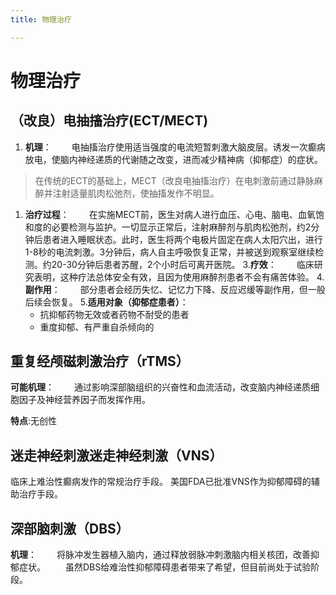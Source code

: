 ```yaml
---
title: 物理治疗

---
```



# 物理治疗
## （改良）电抽搐治疗(ECT/MECT)


1. **机理**：
&ensp;&ensp;&ensp;&ensp;电抽搐治疗使用适当强度的电流短暂刺激大脑皮层。诱发一次癫病放电，使脑内神经递质的代谢随之改变，进而减少精神病（抑郁症）的症状。
>在传统的ECT的基础上，MECT（改良电抽搐治疗）在电刺激前通过静脉麻醉并注射适量肌肉松弛剂，使抽搐发作不明显。

1. **治疗过程**：
        &ensp;&ensp;&ensp;&ensp;在实施MECT前，医生对病人进行血压、心电、脑电、血氧饱和度的必要检测与监护。一切显示正常后，注射麻醉剂与肌肉松弛剂，约2分钟后患者进入睡眠状态。此时，医生将两个电极片固定在病人太阳穴出，进行1-8秒的电流刺激。3分钟后，病人自主呼吸恢复正常，并被送到观察室继续检测。约20-30分钟后患者苏醒，2个小时后可离开医院。
3.**疗效**：
 &ensp;&ensp;&ensp;&ensp;临床研究表明，这种疗法总体安全有效，且因为使用麻醉剂患者不会有痛苦体验。
4.**副作用**：
     &ensp;&ensp;&ensp;&ensp;部分患者会经历失忆、记忆力下降、反应迟缓等副作用，但一般后续会恢复。
5.**适用对象（抑郁症患者）**：
     - 抗抑郁药物无效或者药物不耐受的患者
     - 重度抑郁、有严重自杀倾向的



## 重复经颅磁刺激治疗（rTMS）
**可能机理**：
&ensp;&ensp;&ensp;&ensp;通过影响深部脑组织的兴奋性和血流活动，改变脑内神经递质细胞因子及神经营养因子而发挥作用。

**特点**:无创性

## 迷走神经刺激迷走神经刺激（VNS）
临床上难治性癫病发作的常规治疗手段。
美国FDA已批准VNS作为抑郁障碍的辅助治疗手段。

## 深部脑刺激（DBS）
**机理**：
&ensp;&ensp;&ensp;&ensp;将脉冲发生器植入脑内，通过释放弱脉冲刺激脑内相关核团，改善抑郁症状。
&ensp;&ensp;&ensp;&ensp;虽然DBS给难治性抑郁障碍患者带来了希望，但目前尚处于试验阶段。